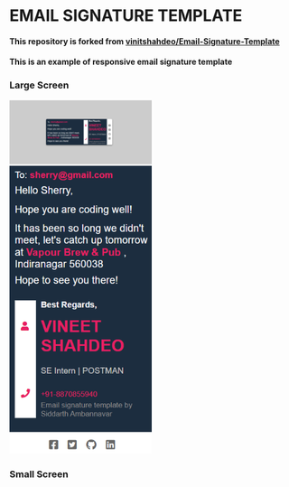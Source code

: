 # EMAIL SIGNATURE TEMPLATE

#### This repository is forked from [vinitshahdeo/Email-Signature-Template](https://github.com/vinitshahdeo/Email-Signature-Template)

#### This is an example of responsive email signature template

### Large Screen

<img src="./uploads/lg.png" height="50%" width="50%"> <img src="./uploads/sm.png" height="50%" width="50%">

### Small Screen
